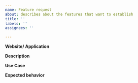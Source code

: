 ```yaml
---
name: Feature request
about: describes about the features that want to establish
title: ''
labels: ''
assignees: ''

---
```


**Website/ Application**

**Description**

**Use Case**

**Expected behavior**
